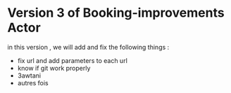 # Version 3 of Booking-improvements Actor

in this version , we will add and fix the following things :
* fix url and add parameters to each url
* know if git work properly
* 3awtani
* autres fois

